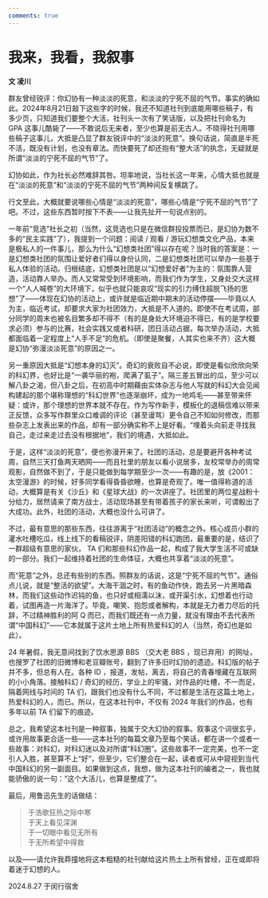 ```yaml
---
comments: true
---
```

# 我来，我看，我叙事
**文 凌川**

群友曾经锐评：你幻协有一种淡淡的死意，和淡淡的宁死不屈的气节。事实的确如此。2024年8月21日敲下这些字的时候，我还不知道社刊到底能用哪些稿子，有多少页，只知道我们要整个大活，社刊头一次有了笑话版，以及把社刊命名为 GPA 这事儿酷毙了——不敢说后无来者，至少也算是前无古人。不晓得社刊用哪些稿子这事儿，大抵是凸显了群友锐评中的“淡淡的死意”。换句话说，简直是半死不活，既没有计划，也没有章法。而快要死了却还抱有“整大活”的执念，无疑就是所谓“淡淡的宁死不屈的气节”了。

幻协如此，作为社长必然难辞其咎。坦率地说，当社长这一年来，心情大抵也就是在“淡淡的死意”和“淡淡的宁死不屈的气节”两种间反复横跳了。

行文至此，大概就要说哪些心情是“淡淡的死意”，哪些心情是“宁死不屈的气节”了吧。不过，这些东西暂时按下不表——让我先扯开一句说点别的。

一年前“竞选”社长之初（当然，这竞选也只是在微信群投投票而已，是幻协为数不多的“民主实践”了），我提到一个问题：阅读 / 观看 / 游玩幻想类文化产品，本来是极私人的一件事儿，那么为什么“幻想类社团”得以存在呢？当时我的答案是：一是幻想类社团的氛围让爱好者们得以身份认同，二是幻想类社团可以举办一些基于私人体验的活动。归根结底，幻想类社团是以“幻想爱好者”为主的：氛围靠人营造，活动靠人举办。而人又常常受到环境影响，而我们作为学生，又身处交大这样一个“人人喊卷”的大环境下，似乎也就只能哀叹“现实的引力缚住超脱飞扬的思想”了——体现在幻协的活动上，或许就是临近期中期末的活动停摆——毕竟以人为主，临近考试，却要求大家为社团效力，大抵是不人道的。即使不在考试周，部分同学的周末也被名目繁多却不得不（有的是身处大环境迫不得已，有的是学校要求必须）参与的比赛，社会实践又或者科研，团日活动占据，每次举办活动，大抵都面临着一定程度上“人手不足”的危机。（即使是聚餐，人其实也来不齐）这大概是幻协“弥漫淡淡死意”的原因之一。

另一重原因大抵是“幻想本身的幻灭”。奇幻的衰败自不必说，即使是看似欣欣向荣的科幻界，也好比是“一袭华丽的袍，爬满了虱子”。隔三差五冒出的瓜，至少可以解八卦之渴，但八卦之后，在初高中时期藉由实体杂志与他人写就的科幻大会见闻构建起的那个堪称理想的“科幻世界”也逐渐崩坏，成为一地鸡毛——甚至带来怀疑：或许，那个理想的世界本就不存在。作为写作新手，模板化的退稿信难以带来正反馈，众多写作群里众口难调的评论（甚至谩骂）更令自己不知如何修改，而那些杂志上发表出来的作品，却有一部分确实称不上是好看。“埋着头向前走寻找我自己，走过来走过去没有根据地”，我们的境遇，大抵如此。

于是，这样“淡淡的死意”，便也弥漫开来了。社团的活动，总是要避开各种考试周，自然三天打鱼两天晒网——而且社里的朋友以看小说居多，友校常举办的周常观影，自然做不到了，于是只能做到每学期至少一次——有趣的是，放《2001：太空漫游》的时候，好多同学看得昏昏欲睡，也算是奇观了。唯一值得称道的活动，大概算是有关《沙丘》和《星球大战》的一次讲座了。社团里的两位星战粉十分给力，居然请来了南方战士，活动现场甚至有带着孩子的家长来听，可谓骰出了大成功。此外，社团的活动，大概也没什么可讲了。

不过，最有意思的那些东西，往往游离于“社团活动”的概念之外。核心成员小群的灌水吐槽吃瓜，线上线下的看稿锐评，阴差阳错的科幻跑团，最重要的是，结识了一群超级有意思的家伙， TA 们和那些科幻作品一起，构成了我大学生活不可或缺的一部分。我们一起维持着社团的生命体征，大概也共享着“淡淡的死意”。

而“死意”之外，总还有些别的东西。照群友的话说，这是“宁死不屈的气节”。通俗点儿说，就是“整活的欲望”。大海干涸之时，有的鱼动作快，跑去另一片黑暗森林，而我们这些动作迟钝的鱼，也只好或相濡以沫，或开渠引水，幻想着也行动着，试图再造一片海洋了。毕竟，嘲笑、抱怨或者解构，本就是无力者力尽后的托辞，不过精神胜利的阿 Q 而已，而我们既还有一点力量，就没有理由不去代表所谓“中国科幻”——它本就属于这片土地上所有热爱科幻的人（当然，奇幻也是如此）。

 24 年暑假，我无意间找到了饮水思源 BBS （交大老 BBS ，现已弃用）的网址，也搜罗了社团的旧微博和老豆瓣账号，翻到了许多旧时幻协的遗迹。科幻版的帖子并不多，但总有人在。各种 ID ，报道，发帖，离去，将自己的青春埋藏在互联网的小小角落。接触科幻 / 奇幻的经历，学业上的牢骚，对作品的吐槽，不一而足，隔着网线与时间的 TA 们，跟我们也没有什么不同，不过都是生活在这篇土地上，热爱科幻的人，而已。所以，在这本社刊中，不仅有 2024 年我们的作品，也有多年以前 TA 们留下的痕迹。

总之，我希望这本社刊是一种叙事，独属于交大幻协的叙事。叙事这个词很玄乎，或许用故事更合适一些——这本社刊的每篇文章乃至每个笑话，都在讲一个或者一些故事：对科幻，对科幻迷以及对所谓“科幻圈”。这些故事不一定完美，也不一定引人入胜，甚至算不上“好”，但至少，它们整合在一起，读者或可从中窥视到当代中国科幻的另一副面目。如果做到这点，我想，做为这本社刊的编者之一，我也就能骄傲的说一句：“这个大活儿，也算是整成了”。

最后，用鲁迅先生的话做结：

> 于浩歌狂热之际中寒  
> 于天上看见深渊  
> 于一切眼中看见无所有  
> 于无所希望中得救  

以及——请允许我莽撞地将这本粗糙的社刊献给这片热土上所有曾经，正在或即将着迷于幻想的人。

2024.8.27 于闵行宿舍




